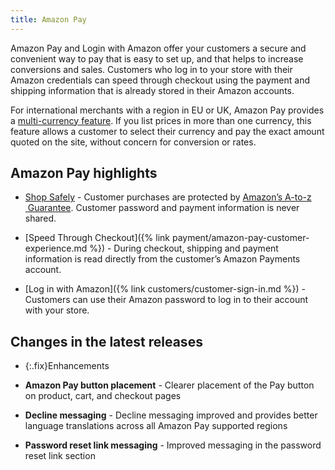 ```yaml
---
title: Amazon Pay
---
```



Amazon Pay and Login with Amazon offer your customers a secure and convenient way to pay that is easy to set up, and that helps to increase conversions and sales. Customers who log in to your store with their Amazon credentials can speed through checkout using the payment and shipping information that is already stored in their Amazon accounts.

For international merchants with a region in EU or UK, Amazon Pay provides a [multi-currency feature][1]. If you list prices in more than one currency, this feature allows a customer to select their currency and pay the exact amount quoted on the site, without concern for conversion or rates.

## Amazon Pay highlights

- [Shop Safely][2] - Customer purchases are protected by [Amazon’s A-to-z  Guarantee][2]. Customer password and payment information is never shared.

- [Speed Through Checkout]({% link payment/amazon-pay-customer-experience.md %}) - During checkout, shipping and payment information is read directly from the customer’s Amazon Payments account.

- [Log in with Amazon]({% link customers/customer-sign-in.md %}) - Customers can use their Amazon password to log in to their account with your store.

## Changes in the latest releases

- {:.fix}Enhancements

- **Amazon Pay button placement** - Clearer placement of the Pay button on product, cart, and checkout pages
- **Decline messaging** - Decline messaging improved and provides better language translations across all Amazon Pay supported regions
- **Password reset link messaging** - Improved messaging in the password reset link section

[1]: https://pay.amazon.com/eu/help/5BDCWHCUC27485L
[2]: https://pay.amazon.com/us/help/201212420?

